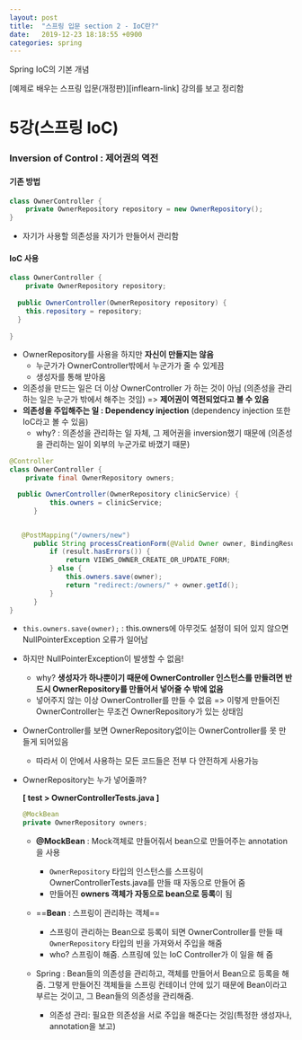 ```yaml
---
layout: post
title:  "스프링 입문 section 2 - IoC란?"
date:   2019-12-23 18:18:55 +0900
categories: spring
---
```

Spring IoC의 기본 개념

[예제로 배우는 스프링 입문(개정판)][inflearn-link] 강의를 보고 정리함



# 5강(스프링 IoC)

### Inversion of Control : 제어권의 역전

#### 기존 방법

```java
class OwnerController {
	private OwnerRepository repository = new OwnerRepository();
}
```

* 자기가 사용할 의존성을 자기가 만들어서 관리함

#### IoC 사용

```java
class OwnerController {
	private OwnerRepository repository;
	
  public OwnerController(OwnerRepository repository) {
    this.repository = repository;
  }
	
}
```

* OwnerRepository를 사용을 하지만 **자신이 만들지는 않음** 
  * 누군가가 OwnerController밖에서 누군가가 줄 수 있게끔 
  * 생성자를 통해 받아옴 
* 의존성을 만드는 일은 더 이상 OwnerController 가 하는 것이 아님 (의존성을 관리하는 일은 누군가 밖에서 해주는 것임) => **제어권이 역전되었다고 볼 수 있음** 
* **의존성을 주입해주는 일 : Dependency injection** (dependency injection 또한 IoC라고 볼 수 있음)
  * why? : 의존성을 관리하는 일 자체, 그 제어권을 inversion했기 때문에 (의존성을 관리하는 일이 외부의 누군가로 바꼈기 때문)



```java
@Controller
class OwnerController {
    private final OwnerRepository owners;

  public OwnerController(OwnerRepository clinicService) {
          this.owners = clinicService;
      }


   @PostMapping("/owners/new")
      public String processCreationForm(@Valid Owner owner, BindingResult result) {
          if (result.hasErrors()) {
              return VIEWS_OWNER_CREATE_OR_UPDATE_FORM;
          } else {
              this.owners.save(owner);
              return "redirect:/owners/" + owner.getId();
          }
      }
}
```

* `this.owners.save(owner);` : this.owners에 아무것도 설정이 되어 있지 않으면 NullPointerException 오류가 일어남

* 하지만 NullPointerException이 발생할 수 없음!

  * why? **생성자가 하나뿐이기 때문에 OwnerController 인스턴스를 만들려면 반드시 OwnerRepository를 만들어서 넣어줄 수 밖에 없음** 
  * 넣어주지 않는 이상 OwnerController를 만들 수 없음 => 이렇게 만들어진 OwnerController는 무조건 OwnerRepository가 있는 상태임

* OwnerController를 보면 OwnerRepository없이는 OwnerController를 못 만들게 되어있음

  * 따라서 이 안에서 사용하는 모든 코드들은 전부 다 안전하게 사용가능

* OwnerRepository는 누가 넣어줄까?

  **[ test > OwnerControllerTests.java ]**

  ```java
  @MockBean
  private OwnerRepository owners;
  ```

  * **@MockBean** : Mock객체로 만들어줘서 bean으로 만들어주는 annotation을 사용 
    * `OwnerRepository` 타입의 인스턴스를 스프링이  OwnerControllerTests.java를 만들 때 자동으로 만들어 줌
    * 만들어진 **owners 객체가 자동으로 bean으로 등록**이 됨 


  * ==**Bean** : 스프링이 관리하는 객체==
    * 스프링이 관리하는 Bean으로 등록이 되면 OwnerController를 만들 때 `OwnerRepository` 타입의 빈을 가져와서 주입을 해줌 
    * who? 스프링이 해줌. 스프링에 있는 IoC Controller가 이 일을 해 줌
  * Spring : Bean들의 의존성을 관리하고, 객체를 만들어서 Bean으로 등록을 해줌. 그렇게 만들어진 객체들을  스프링 컨테이너 안에 있기 때문에 Bean이라고 부르는 것이고, 그 Bean들의 의존성을 관리해줌.
    * 의존성 관리: 필요한 의존성을 서로 주입을 해준다는 것임(특정한 생성자나, annotation을 보고)

